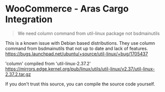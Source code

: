 # WooCommerce - Aras Cargo Integration
> We need column command from util-linux package not bsdmainutils

This is a known issue with Debian based distributions.
They use column command from bsdmainutils that not up to date and lack of features.
https://bugs.launchpad.net/ubuntu/+source/util-linux/+bug/1705437

'column' compiled from 'util-linux-2.37.2'
https://mirrors.edge.kernel.org/pub/linux/utils/util-linux/v2.37/util-linux-2.37.2.tar.gz

If you don't trust this source, you can compile the source code yourself.
